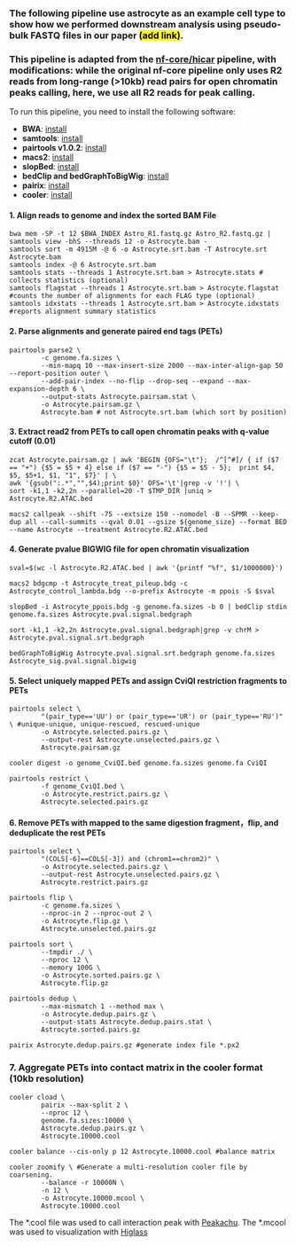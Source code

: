 ### The following pipeline use astrocyte as an example cell type to show how we performed downstream analysis using pseudo-bulk FASTQ files in our paper <mark>(add link)</mark>. 
### This pipeline is adapted from the [nf-core/hicar](https://github.com/jianhong/hicar/tree/dev2rc) pipeline, with modifications: while the original nf-core pipeline only uses R2 reads from long-range (>10kb) read pairs for open chromatin peaks calling, here, we use all R2 reads for peak calling.

To run this pipeline, you need to install the following software:
- **BWA**: [install](https://github.com/lh3/bwa)
- **samtools**: [install](http://www.htslib.org/download/)
- **pairtools v1.0.2**: [install](https://pairtools.readthedocs.io/en/latest/installation.html)
- **macs2**: [install](https://github.com/macs3-project/MACS/wiki/Install-macs2)
- **slopBed**: [install](https://github.com/arq5x/bedtools2/releases/tag/v2.31.0)
- **bedClip and bedGraphToBigWig**: [install](https://github.com/ENCODE-DCC/kentUtils)
- **pairix**: [install](https://github.com/4dn-dcic/pairix)
- **cooler**: [install](https://cooler.readthedocs.io/en/latest/quickstart.html)

#### 1. Align reads to genome and index the sorted BAM File
```
bwa mem -SP -t 12 $BWA_INDEX Astro_R1.fastq.gz Astro_R2.fastq.gz | samtools view -bhS --threads 12 -o Astrocyte.bam -
samtools sort -m 4915M -@ 6 -o Astrocyte.srt.bam -T Astrocyte.srt Astrocyte.bam
samtools index -@ 6 Astrocyte.srt.bam
samtools stats --threads 1 Astrocyte.srt.bam > Astrocyte.stats # collects statistics (optional)
samtools flagstat --threads 1 Astrocyte.srt.bam > Astrocyte.flagstat #counts the number of alignments for each FLAG type (optional)
samtools idxstats --threads 1 Astrocyte.srt.bam > Astrocyte.idxstats #reports alignment summary statistics
```
#### 2. Parse alignments and generate paired end tags (PETs)
```
pairtools parse2 \
        -c genome.fa.sizes \
        --min-mapq 10 --max-insert-size 2000 --max-inter-align-gap 50 --report-position outer \
        --add-pair-index --no-flip --drop-seq --expand --max-expansion-depth 6 \
        --output-stats Astrocyte.pairsam.stat \
        -o Astrocyte.pairsam.gz \
        Astrocyte.bam # not Astrocyte.srt.bam (which sort by position)
```
#### 3. Extract read2 from PETs to call open chromatin peaks with q-value cutoff (0.01)
```
zcat Astrocyte.pairsam.gz | awk 'BEGIN {OFS="\t"};  /^[^#]/ { if ($7 == "+") {$5 = $5 + 4} else if ($7 == "-") {$5 = $5 - 5};  print $4, $5, $5+1, $1, "1", $7}' | \
awk '{gsub(":.*","",$4);print $0}' OFS='\t'|grep -v '!'| \
sort -k1,1 -k2,2n --parallel=20 -T $TMP_DIR |uniq > Astrocyte.R2.ATAC.bed

macs2 callpeak --shift -75 --extsize 150 --nomodel -B --SPMR --keep-dup all --call-summits --qval 0.01 --gsize ${genome_size} --format BED --name Astrocyte --treatment Astrocyte.R2.ATAC.bed
```
#### 4. Generate pvalue BIGWIG file for open chromatin visualization
```
sval=$(wc -l Astrocyte.R2.ATAC.bed | awk '{printf "%f", $1/1000000}')

macs2 bdgcmp -t Astrocyte_treat_pileup.bdg -c Astrocyte_control_lambda.bdg --o-prefix Astrocyte -m ppois -S $sval

slopBed -i Astrocyte_ppois.bdg -g genome.fa.sizes -b 0 | bedClip stdin genome.fa.sizes Astrocyte.pval.signal.bedgraph

sort -k1,1 -k2,2n Astrocyte.pval.signal.bedgraph|grep -v chrM > Astrocyte.pval.signal.srt.bedgraph

bedGraphToBigWig Astrocyte.pval.signal.srt.bedgraph genome.fa.sizes Astrocyte_sig.pval.signal.bigwig
```
#### 5. Select uniquely mapped PETs and assign CviQI restriction fragments to PETs
```
pairtools select \
        "(pair_type=='UU') or (pair_type=='UR') or (pair_type=='RU')" \ #unique-unique, unique-rescued, rescued-unique
        -o Astrocyte.selected.pairs.gz \
        --output-rest Astrocyte.unselected.pairs.gz \
        Astrocyte.pairsam.gz

cooler digest -o genome_CviQI.bed genome.fa.sizes genome.fa CviQI

pairtools restrict \
        -f genome_CviQI.bed \
        -o Astrocyte.restrict.pairs.gz \
        Astrocyte.selected.pairs.gz
```
#### 6. Remove PETs with mapped to the same digestion fragment，flip, and deduplicate the rest PETs
```
pairtools select \
        "(COLS[-6]==COLS[-3]) and (chrom1==chrom2)" \
        -o Astrocyte.selected.pairs.gz \
        --output-rest Astrocyte.unselected.pairs.gz \
        Astrocyte.restrict.pairs.gz

pairtools flip \
        -c genome.fa.sizes \
        --nproc-in 2 --nproc-out 2 \
        -o Astrocyte.flip.gz \
        Astrocyte.unselected.pairs.gz
 
pairtools sort \
        --tmpdir ./ \
        --nproc 12 \
        --memory 100G \
        -o Astrocyte.sorted.pairs.gz \
        Astrocyte.flip.gz

pairtools dedup \
        --max-mismatch 1 --method max \
        -o Astrocyte.dedup.pairs.gz \
        --output-stats Astrocyte.dedup.pairs.stat \
        Astrocyte.sorted.pairs.gz

pairix Astrocyte.dedup.pairs.gz #generate index file *.px2
```
### 7. Aggregate PETs into contact matrix in the cooler format (10kb resolution)
```
cooler cload \
        pairix --max-split 2 \
        --nproc 12 \
        genome.fa.sizes:10000 \
        Astrocyte.dedup.pairs.gz \
        Astrocyte.10000.cool

cooler balance --cis-only p 12 Astrocyte.10000.cool #balance matrix

cooler zoomify \ #Generate a multi-resolution cooler file by coarsening.
        --balance -r 10000N \
        -n 12 \
        -o Astrocyte.10000.mcool \
        Astrocyte.10000.cool
```
The *.cool file was used to call interaction peak with [Peakachu](https://github.com/tariks/peakachu). The *.mcool was used to visualization with [Higlass](https://github.com/higlass/higlass)

